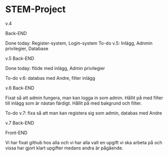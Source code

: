 # STEM-Project

v.4

Back-END

Done today: Register-system, Login-system 
To-do v.5: Inlägg, Adnmin privilegier, Database


v.5
Back-END

Done today: flöde med inlägg, Admin privilegier

To-do v.6: databas med Andre, filter inlägg


v.6
Back-END

Fixat så att admin fungera, man kan logga in som admin.
Hållit på med filter till inlägg som är nästan färdigt.
Hållit på med bakgrund och filter.
 
To-do v.7: fixa så att man kan registera sig som admin, databas med Andre

v.7
Back-END



Front-END

Vi har fixat github hos alla och vi har alla valt en upgift vi ska arbeta på och vissa har gjort klart upgifter medans andra är pågående. 


